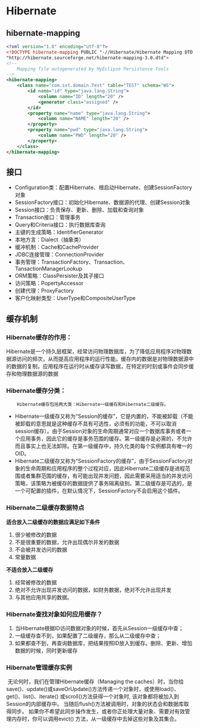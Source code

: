 # Hibernate

## hibernate-mapping

```xml
<?xml version="1.0" encoding="utf-8"?>
<!DOCTYPE hibernate-mapping PUBLIC "-//Hibernate/Hibernate Mapping DTD 3.0//EN"
"http://hibernate.sourceforge.net/hibernate-mapping-3.0.dtd">
<!-- 
    Mapping file autogenerated by MyEclipse Persistence Tools
-->
<hibernate-mapping>
    <class name="com.sxt.domain.Test" table="TEST" schema="WS">
        <id name="id" type="java.lang.String">
            <column name="ID" length="20" />
            <generator class="assigned" />
        </id>
        <property name="name" type="java.lang.String">
            <column name="NAME" length="20" />
        </property>
        <property name="pwd" type="java.lang.String">
            <column name="PWD" length="20" />
        </property>
    </class>
</hibernate-mapping>

```

## 接口

- Configuration类：配置Hibernate、根启动Hibernate、创建SessionFactory对象
- SessionFactory接口：初始化Hibernate、数据源的代理、创建Session对象
- Session接口：负责保存、更新、删除、加载和查询对象
- Transaction接口：管理事务
- Query和Criteria接口：执行数据库查询
- 主键的生成策略：IdentifierGenerator
- 本地方言：Dialect（抽象类）
- 缓冲机制：Cache和CacheProvider
- JDBC连接管理：ConnectionProvider
- 事务管理：TransactionFactory、Transaction、TansactionManagerLookup
- ORM策略：ClassPersister及其子接口
- 访问策略：PopertyAccessor
- 创建代理：ProxyFactory
- 客户化映射类型：UserType和CompositeUserType

## 缓存机制

### Hibernate缓存的作用：

​			Hibernate是一个持久层框架，经常访问物理数据库，为了降低应用程序对物理数据源访问的频次，从而提高应用程序的运行性能。缓存内的数据是对物理数据源中的数据的复制，应用程序在运行时从缓存读写数据，在特定的时刻或事件会同步缓存和物理数据源的数据

### Hibernate缓存分类：

  		Hibernate缓存包括两大类：Hibernate一级缓存和Hibernate二级缓存。

- Hibernate一级缓存又称为“Session的缓存”，它是内置的，不能被卸载（不能被卸载的意思就是这种缓存不具有可选性，必须有的功能，不可以取消session缓存）。由于Session对象的生命周期通常对应一个数据库事务或者一个应用事务，因此它的缓存是事务范围的缓存。第一级缓存是必需的，不允许而且事实上也无法卸除。在第一级缓存中，持久化类的每个实例都具有唯一的OID。 
- Hibernate二级缓存又称为“SessionFactory的缓存”，由于SessionFactory对象的生命周期和应用程序的整个过程对应，因此Hibernate二级缓存是进程范围或者集群范围的缓存，有可能出现并发问题，因此需要采用适当的并发访问策略，该策略为被缓存的数据提供了事务隔离级别。第二级缓存是可选的，是一个可配置的插件，在默认情况下，SessionFactory不会启用这个插件。

### Hibernate二级缓存数据特点

**适合放入二级缓存的数据应满足如下条件**

1. 很少被修改的数据 　　
2. 不是很重要的数据，允许出现偶尔并发的数据 　　
3. 不会被并发访问的数据 　　
4. 常量数据 

**不适合放入二级缓存**

1. 经常被修改的数据 　　
2. 绝对不允许出现并发访问的数据，如财务数据，绝对不允许出现并发 　　
3. 与其他应用共享的数据。 

### Hibernate查找对象如何应用缓存？

1. 当Hibernate根据ID访问数据对象的时候，首先从Session一级缓存中查；
2. 一级缓存查不到，如果配置了二级缓存，那么从二级缓存中查；
3. 如果都查不到，再查询数据库，把结果按照ID放入到缓存。删除、更新、增加数据的时候，同时更新缓存

### Hibernate管理缓存实例

​		无论何时，我们在管理Hibernate缓存（Managing the caches）时，当你给save()、update()或saveOrUpdate()方法传递一个对象时，或使用load()、 get()、list()、iterate() 或scroll()方法获得一个对象时, 该对象都将被加入到Session的内部缓存中。 
当随后flush()方法被调用时，对象的状态会和数据库取得同步。 如果你不希望此同步操作发生，或者你正处理大量对象、需要对有效管理内存时，你可以调用evict() 方法，从一级缓存中去掉这些对象及其集合。 
